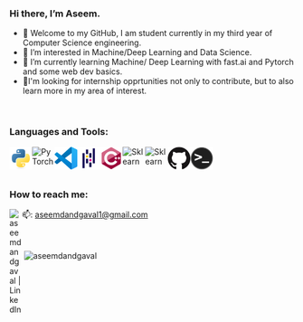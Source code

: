 ### Hi there, I’m Aseem.

- 👋 Welcome to my GitHub, I am student currently in my third year of Computer Science engineering.
- 👀 I’m interested in Machine/Deep Learning and Data Science.
- 🌱 I’m currently learning Machine/ Deep Learning with fast.ai and Pytorch and some web dev basics.
- 👯I'm looking for internship opprtunities not only to contribute, but to also learn more in my area of interest.
<br />

### Languages and Tools:

<img align="left" alt="Python" width="40px" src="https://raw.githubusercontent.com/devicons/devicon/master/icons/python/python-original.svg" />

<img align="left" alt="PyTorch" width="40px" src="https://www.vectorlogo.zone/logos/pytorch/pytorch-icon.svg" />

<img align="left" alt="Visual Studio Code" width="40px" src="https://raw.githubusercontent.com/github/explore/80688e429a7d4ef2fca1e82350fe8e3517d3494d/topics/visual-studio-code/visual-studio-code.png" />

<img align="left" alt="Pandas" width="40px" src="https://raw.githubusercontent.com/devicons/devicon/2ae2a900d2f041da66e950e4d48052658d850630/icons/pandas/pandas-original.svg" />

<img align="left" alt="CPP" width="40px" src="https://raw.githubusercontent.com/devicons/devicon/master/icons/cplusplus/cplusplus-original.svg" />

<img align="left" alt="Sklearn" width="40px" src="https://upload.wikimedia.org/wikipedia/commons/0/05/Scikit_learn_logo_small.svg" />

<img align="left" alt="Sklearn" width="40px" src="https://seaborn.pydata.org/_images/logo-mark-lightbg.svg" />

<img align="left" alt="GitHub" width="40px" src="https://raw.githubusercontent.com/github/explore/78df643247d429f6cc873026c0622819ad797942/topics/github/github.png" />

<img align="left" alt="Terminal" width="40px" src="https://raw.githubusercontent.com/github/explore/80688e429a7d4ef2fca1e82350fe8e3517d3494d/topics/terminal/terminal.png" />
<br />
<br />
<br />

### How to reach me:

[<img align="left" alt=" aseemdandgaval  | LinkedIn" width="22px" src="https://cdn.jsdelivr.net/npm/simple-icons@v3/icons/linkedin.svg" />](https://www.linkedin.com/in/aseem-dandgaval-a9624b203/)

📫: aseemdandgaval1@gmail.com
<br />
<br />
<br />
<p>&nbsp;<img align="center" src="https://github-readme-stats.vercel.app/api?username=aseemdandgaval&show_icons=true&locale=en" alt="aseemdandgaval" /></p>
